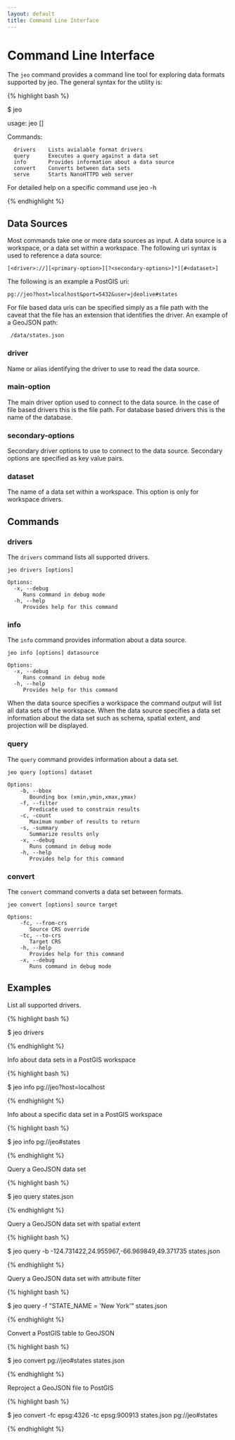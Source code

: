 ```yaml
---
layout: default
title: Command Line Interface
---
```


# Command Line Interface

The `jeo` command provides a command line tool for exploring data 
formats supported by jeo. The general syntax for the utility is:

{% highlight bash %}

 $ jeo

 usage: jeo <command> [<args>]

  Commands:

      drivers    Lists avialable format drivers
      query      Executes a query against a data set
      info       Provides information about a data source
      convert    Converts between data sets
      serve      Starts NanoHTTPD web server

  For detailed help on a specific command use jeo <command> -h

{% endhighlight %}

## Data Sources

Most commands take one or more data sources as input. A data source is a 
workspace, or a data set within a workspace. The following uri syntax is used
to reference a data source:

    [<driver>://][<primary-option>][?<secondary-options>]*][#<dataset>]

The following is an example a PostGIS uri:

    pg://jeo?host=localhost&port=5432&user=jdeolive#states

For file based data uris can be specified simply as a file path with the 
caveat that the file has an extension that identifies the driver. An example
of a GeoJSON path:

     /data/states.json

### driver

Name or alias identifying the driver to use to read the data source.

### main-option

The main driver option used to connect to the data source. In the case of file
based drivers this is the file path. For database based drivers this is the name
of the database. 

### secondary-options

Secondary driver options to use to connect to the data source. Secondary options
are specified as key value pairs. 

### dataset

The name of a data set within a workspace. This option is only for workspace 
drivers. 

## Commands

### drivers


The `drivers` command lists all supported drivers.

    jeo drivers [options]

    Options:
      -x, --debug
         Runs command in debug mode
      -h, --help
         Provides help for this command
  
### info

The `info` command provides information about a data source. 

    jeo info [options] datasource

    Options:
      -x, --debug
         Runs command in debug mode
      -h, --help
         Provides help for this command

When the data source specifies a workspace the command output will list all 
data sets of the workspace. When the data source specifies a data set 
information about the data set such as schema, spatial extent, and projection
will be displayed. 

### query

The `query` command provides information about a data set. 

    jeo query [options] dataset

    Options:
        -b, --bbox
           Bounding box (xmin,ymin,xmax,ymax)
        -f, --filter
           Predicate used to constrain results
        -c, -count
           Maximum number of results to return
        -s, -summary
           Summarize results only
        -x, --debug
           Runs command in debug mode
        -h, --help
           Provides help for this command


### convert

The `convert` command converts a data set between formats. 

    jeo convert [options] source target

    Options:
        -fc, --from-crs
           Source CRS override
        -tc, --to-crs
           Target CRS
        -h, --help
           Provides help for this command
        -x, --debug
           Runs command in debug mode

## Examples

List all supported drivers.

{% highlight bash %}

   $ jeo drivers

{% endhighlight %}

Info about data sets in a PostGIS workspace

{% highlight bash %}

   $ jeo info pg://jeo?host=localhost

{% endhighlight %}

Info about a specific data set in a PostGIS workspace

{% highlight bash %}

   $ jeo info pg://jeo#states

{% endhighlight %}

Query a GeoJSON data set

{% highlight bash %}

   $ jeo query states.json

{% endhighlight %}

Query a GeoJSON data set with spatial extent

{% highlight bash %}

   $ jeo query -b -124.731422,24.955967,-66.969849,49.371735 states.json

{% endhighlight %}

Query a GeoJSON data set with attribute filter

{% highlight bash %}

   $ jeo query -f "STATE_NAME = 'New York'" states.json

{% endhighlight %}

Convert a PostGIS table to GeoJSON

{% highlight bash %}

   $ jeo convert pg://jeo#states states.json

{% endhighlight %}

Reproject a GeoJSON file to PostGIS

{% highlight bash %}

   $ jeo convert -fc epsg:4326 -tc epsg:900913 states.json pg://jeo#states

{% endhighlight %}